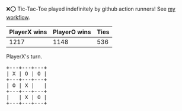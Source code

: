 :x::o: Tic-Tac-Toe played indefinitely by github action runners! See [my workflow](.github/workflows/play.yaml).

|PlayerX wins|PlayerO wins|Ties|
|-|-|-|
|1217|1148|536|

PlayerX's turn.

<pre>
+---+---+---+
| X | O | O |
+---+---+---+
| O | X |   |
+---+---+---+
|   | X | O |
+---+---+---+
</pre>